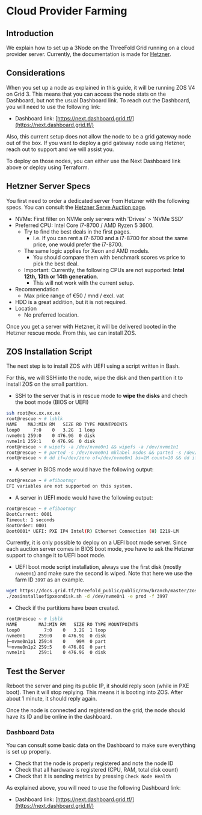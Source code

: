 # Cloud Provider Farming

## Introduction

We explain how to set up a 3Node on the ThreeFold Grid running on a cloud provider server. Currently, the documentation is made for [Hetzner](https://www.hetzner.com).

## Considerations

When you set up a node as explained in this guide, it will be running ZOS V4 on Grid 3. This means that you can access the node stats on the Dashboard, but not the usual Dashboard link. To reach out the Dashboard, you will need to use the following link:

- Dashboard link: [https://next.dashboard.grid.tf/](https://next.dashboard.grid.tf/)

Also, this current setup does not allow the node to be a grid gateway node out of the box. If you want to deploy a grid gateway node using Hetzner, reach out to support and we will assist you.

To deploy on those nodes, you can either use the Next Dashboard link above or deploy using Terraform.

## Hetzner Server Specs

You first need to order a dedicated server from Hetzner with the following specs. You can consult the [Hetzner Serve Auction page](https://www.hetzner.com/sb/).

- NVMe: First filter on NVMe only servers with 'Drives' > 'NVMe SSD'
- Preferred CPU: Intel Core i7-8700 / AMD Ryzen 5 3600.
  - Try to find the best deals in the first pages.
    - I.e. If you can rent a i7-6700 and a i7-8700 for about the same price, one would prefer the i7-8700.
  - The same logic applies for Xeon and AMD models.
    - You should compare them with benchmark scores vs price to pick the best deal.
  - Important: Currently, the following CPUs are not supported: **Intel 12th, 13th or 14th generation**.
    - This will not work with the current setup.
- Recommendation
  - Max price range of €50 / mnd / excl. vat
- HDD is a great addition, but it is not required.
- Location
  - No preferred location.

Once you get a server with Hetzner, it will be delivered booted in the Hetzner rescue mode. From this, we can install ZOS.

## ZOS Installation Script

The next step is to install ZOS with UEFI using a script written in Bash.

For this, we will SSH into the node, wipe the disk and then partition it to install ZOS on the small partition.

- SSH to the server that is in rescue mode to **wipe the disks** and chech the boot mode (BIOS or UEFI)
```sh
ssh root@xx.xx.xx.xx
root@rescue ~ # lsblk 
NAME    MAJ:MIN RM   SIZE RO TYPE MOUNTPOINTS
loop0     7:0    0   3.2G  1 loop 
nvme0n1 259:0    0 476.9G  0 disk 
nvme1n1 259:1    0 476.9G  0 disk
root@rescue ~ # wipefs -a /dev/nvme0n1 && wipefs -a /dev/nvme1n1
root@rescue ~ # parted -s /dev/nvme0n1 mklabel msdos && parted -s /dev/nvme1n1 mklabel msdos
root@rescue ~ # dd if=/dev/zero of=/dev/nvme0n1 bs=1M count=10 && dd if=/dev/zero of=/dev/nvme1n1 bs=1M count=10
```

- A server in BIOS mode would have the following output:
```sh
root@rescue ~ # efibootmgr 
EFI variables are not supported on this system.
```

- A server in UEFI mode would have the following output:
```sh
root@rescue ~ # efibootmgr 
BootCurrent: 0001
Timeout: 1 seconds
BootOrder: 0001
Boot0001* UEFI: PXE IP4 Intel(R) Ethernet Connection (H) I219-LM
```

Currently, it is only possible to deploy on a UEFI boot mode server. Since each auction server comes in BIOS boot mode, you have to ask the Hetzner support to change it to UEFI boot mode.

- UEFI boot mode script installation, always use the first disk (mostly `nvme0n1`) and make sure the second is wiped. Note that here we use the farm ID `3997` as an example.
```sh
wget https://docs.grid.tf/threefold_public/public/raw/branch/master/zosinstalluefipxeondisk.sh && chmod +x zosinstalluefipxeondisk.sh
./zosinstalluefipxeondisk.sh -d /dev/nvme0n1 -e prod -f 3997
```

- Check if the partitions have been created.
```sh
root@rescue ~ # lsblk 
NAME        MAJ:MIN RM   SIZE RO TYPE MOUNTPOINTS
loop0         7:0    0   3.2G  1 loop 
nvme0n1     259:0    0 476.9G  0 disk 
├─nvme0n1p1 259:4    0    99M  0 part 
└─nvme0n1p2 259:5    0 476.8G  0 part 
nvme1n1     259:1    0 476.9G  0 disk 
```

## Test the Server

Reboot the server and ping its public IP, it should reply soon (while in PXE boot). Then it will stop replying. This means it is booting into ZOS. After about 1 minute, it should reply again.

Once the node is connected and registered on the grid, the node should have its ID and be online in the dashboard.

### Dashboard Data

You can consult some basic data on the Dashboard to make sure everything is set up properly.

- Check that the node is properly registered and note the node ID
- Check that all hardware is registered (CPU, RAM, total disk count)
- Check that it is sending metrics by pressing `Check Node Health`

As explained above, you will need to use the following Dashboard link:

- Dashboard link: [https://next.dashboard.grid.tf/](https://next.dashboard.grid.tf/)